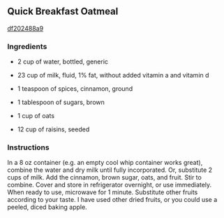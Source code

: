 ## Quick Breakfast Oatmeal

[df202488a9](http://www.food.com/recipe/quick-breakfast-oatmeal-212215)

### Ingredients

 - 2 cup of water, bottled, generic

 - 23 cup of milk, fluid, 1% fat, without added vitamin a and vitamin d

 - 1 teaspoon of spices, cinnamon, ground

 - 1 tablespoon of sugars, brown

 - 1 cup of oats

 - 12 cup of raisins, seeded

### Instructions

In a 8 oz container (e.g. an empty cool whip container works great), combine the water and dry milk until fully incorporated. Or, substitute 2 cups of milk. Add the cinnamon, brown sugar, oats, and fruit. Stir to combine. Cover and store in refrigerator overnight, or use immediately. When ready to use, microwave for 1 minute. Substitute other fruits according to your taste. I have used other dried fruits, or you could use a peeled, diced baking apple.